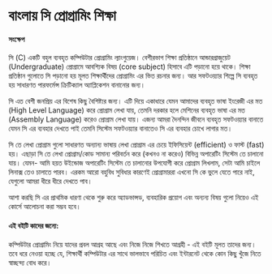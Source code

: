# বাংলায় সি প্রোগ্রামিং শিক্ষা

#### সংক্ষেপ

সি (C) একটি বহুল ব্যবহৃত কম্পিউটার প্রোগ্রামিং ল্যাংগুয়েজ। বেশীরভাগ শিক্ষা প্রতিষ্ঠানে আন্ডারগ্রাজুয়েট (Undergraduate) প্রোগ্রামে আবশ্যিক বিষয় (core subject) হিসাবে এটি পড়ানো হয়ে থাকে। শিক্ষা প্রতিষ্ঠান গুলোতে সি পড়ানো হয় মূলত শিক্ষার্থীদের প্রোগ্রামিং এর ভিত রচনার জন্য। আর সফটওয়্যার শিল্পে সি ব্যবহৃত হয় সাধারণত পারফর্মেন্স ক্রিটিক্যাল অ্যাপ্লিকেশন বানানোর জন্য।

সি এত বেশী জনপ্রিয় এর বিশেষ কিছু বৈশিষ্ট্যর জন্য। এটি দিয়ে একাধারে যেমন আমাদের ব্যবহৃত ভাষা ইংরেজী এর মত (High Level Language) করে প্রোগ্রাম লেখা যায়, তেমনি দরকার হলে মেশিনের ব্যবহৃত ভাষা এর মত (Assembly Language) করেও প্রোগ্রাম লেখা যায়। এজন্য আমরা দৈনন্দিন জীবনে ব্যবহৃত সফটওয়্যার বানাতে যেমন সি এর ব্যবহার দেখতে পাই তেমনি সিস্টেম সফটওয়্যার বানাতেও সি এর ব্যবহার চোখে লাগার মত।

সি তে লেখা প্রোগ্রাম গুলো সাধারণত অন্যান্য ভাষায় লেখা প্রোগ্রাম এর চেয়ে ইফিসিয়েন্ট (efficient) ও ফাস্ট (fast) হয়। এছাড়া সি তে লেখা প্রোগ্রাম/কোড সামান্য পরিবর্তন করে (কখনও না করেও) বিভিন্ন অপারেটিং সিস্টেম তে চালানো যায়। যেমন- আমি হয়ত উইন্ডোজ অপারেটিং সিস্টেম তে চালানোর উপযোগী করে প্রোগ্রাম লিখলাম, সেটা আমি চাইলে লিনাক্স তেও চালাতে পারব। এরকম আরো বহুবিধ সুবিধার কারণেই প্রোগ্রামাররা এখনো সি কে ভুলে যেতে পারে নাই, যেগুলো আমরা ধীরে ধীরে দেখতে পাব।

 আশা করছি সি এর প্রাথমিক ধারণা থেকে শুরু করে অ্যাডভান্সড, ব্যবহারিক প্রয়োগ এবং অন্যন্য বিষয় গুলো নিয়েও এই কোর্সে আলোচনা করা সম্ভব হবে।

#### এই বইটি কাদের জন্যে:

কম্পিউটার প্রোগ্রামিং নিয়ে যাদের প্রবল আগ্রহ আছে এবং নিজে নিজে শিখতে আগ্রহী - এই বইটি মূলত তাদের জন্য। তবে ধরে নেওয়া হচ্ছে যে, শিক্ষার্থী কম্পিউটার এর সাথে ভালভাবে পরিচিত এবং ইন্টারনেট থেকে কোন কিছু খুঁজে নিতে স্বাচ্ছন্দ্য বোধ করে।

